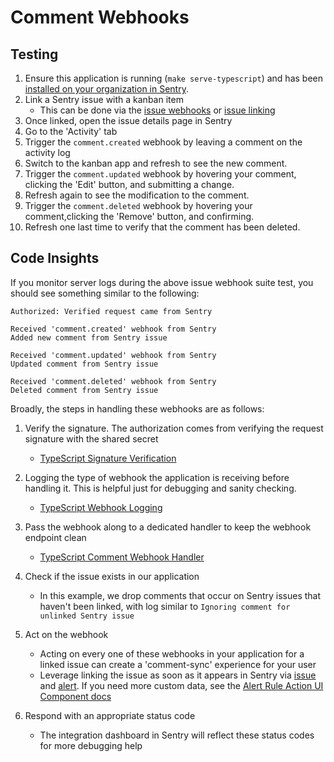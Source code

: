 # Comment Webhooks

## Testing

1. Ensure this application is running (`make serve-typescript`) and has been [installed on your organization in Sentry](../installation.md).
2. Link a Sentry issue with a kanban item
   - This can be done via the [issue webhooks](./event-webhooks.md#issue-webhooks) or [issue linking](../ui-components/issue-linking.md)
3. Once linked, open the issue details page in Sentry
4. Go to the 'Activity' tab
5. Trigger the `comment.created` webhook by leaving a comment on the activity log
6. Switch to the kanban app and refresh to see the new comment.
7. Trigger the `comment.updated` webhook by hovering your comment, clicking the 'Edit' button, and submitting a change.
8. Refresh again to see the modification to the comment.
9. Trigger the `comment.deleted` webhook by hovering your comment,clicking the 'Remove' button, and confirming.
10. Refresh one last time to verify that the comment has been deleted.

## Code Insights

If you monitor server logs during the above issue webhook suite test, you should see something similar to the following:

```
Authorized: Verified request came from Sentry

Received 'comment.created' webhook from Sentry
Added new comment from Sentry issue

Received 'comment.updated' webhook from Sentry
Updated comment from Sentry issue

Received 'comment.deleted' webhook from Sentry
Deleted comment from Sentry issue
```

Broadly, the steps in handling these webhooks are as follows:

1. Verify the signature. The authorization comes from verifying the request signature with the shared secret

   - [TypeScript Signature Verification](../../backend-ts/src/api/middleware/verifySentrySignature.ts)

2. Logging the type of webhook the application is receiving before handling it. This is helpful just for debugging and sanity checking.

   - [TypeScript Webhook Logging](../../backend-ts/src/api/sentry/webhook.ts)

3. Pass the webhook along to a dedicated handler to keep the webhook endpoint clean

   - [TypeScript Comment Webhook Handler](../../backend-ts/src/api/sentry/handlers/commentHandler.ts)

4. Check if the issue exists in our application

   - In this example, we drop comments that occur on Sentry issues that haven't been linked, with log similar to `Ignoring comment for unlinked Sentry issue`

5. Act on the webhook

   - Acting on every one of these webhooks in your application for a linked issue can create a 'comment-sync' experience for your user
   - Leverage linking the issue as soon as it appears in Sentry via [issue](./event-webhooks.md#issue-webhooks) and [alert](./alert-webhooks.md). If you need more custom data, see the [Alert Rule Action UI Component docs](../ui-components/alert-rule-actions.md)

6. Respond with an appropriate status code
   - The integration dashboard in Sentry will reflect these status codes for more debugging help
